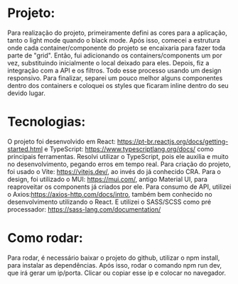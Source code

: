 # Projeto:

Para realização do projeto, primeiramente defini as cores para a aplicação, tanto o light mode quando o black mode. Após isso, comecei a estrutura onde cada container/componente do projeto se encaixaria para fazer toda parte de "grid". Então, fui adicionando os containers/components um por vez, substituindo inicialmente o local deixado para eles. Depois, fiz a integração com a API e os filtros. Todo esse processo usando um design responsivo. Para finalizar, separei um pouco melhor alguns componentes dentro dos containers e coloquei os styles que ficaram inline dentro do seu devido lugar.

# Tecnologias:

O projeto foi desenvolvido em React: https://pt-br.reactjs.org/docs/getting-started.html e TypeScript: https://www.typescriptlang.org/docs/ como principais ferramentas. Resolvi utilizar o TypeScript, pois ele auxilia e muito no desenvolvimento, pegando erros em tempo real. Para criação do projeto, foi usado o Vite: https://vitejs.dev/, ao invés do já conhecido CRA. Para o design, foi utilizado o MUI: https://mui.com/, antigo Material UI, para reaproveitar os components já criados por ele. Para consumo de API, utilizei o Axios:https://axios-http.com/docs/intro, também bem conhecido no desenvolvimento utilizando o React. E utilizei o SASS/SCSS como pré processador: https://sass-lang.com/documentation/

# Como rodar:

Para rodar, é necessário baixar o projeto do github, utilizar o npm install, para instalar as dependências. Após isso, rodar o comando npm run dev, que irá gerar um ip/porta. Clicar ou copiar esse ip e colocar no navegador.

